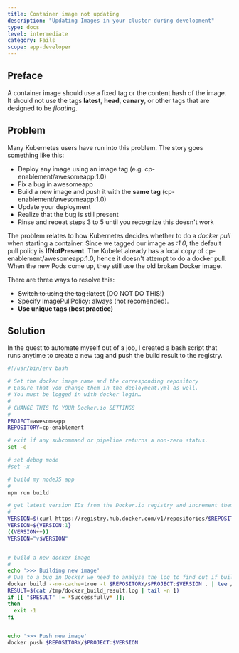 ```yaml
---
title: Container image not updating
description: "Updating Images in your cluster during development"
type: docs
level: intermediate
category: Fails
scope: app-developer
---
```




## Preface
A container image should use a fixed tag or the content hash of the image. It should not use the tags **latest**, 
**head**, **canary**, or other tags that are designed to be *floating*.

## Problem
Many Kubernetes users have run into this problem.
The story goes something like this:

 - Deploy any image using an image tag (e.g. cp-enablement/awesomeapp:1.0)
 - Fix a bug in awesomeapp
 - Build a new image and push it with the **same tag** (cp-enablement/awesomeapp:1.0)
 - Update your deployment
 - Realize that the bug is still present
 - Rinse and repeat steps 3 to 5 until you recognize this doesn't work

The problem relates to how Kubernetes decides whether to do a *docker pull* when starting a container.
Since we tagged our image as *:1.0*, the default pull policy is **IfNotPresent**. The Kubelet already has a local 
copy of cp-enablement/awesomeapp:1.0, hence it doesn't attempt to do a docker pull. When the new Pods come up, 
they still use the old broken Docker image.

There are three ways to resolve this:

 - ~~Switch to using the tag :latest~~  (DO NOT DO THIS!)
 - Specify ImagePullPolicy: always (not recomended).
 - **Use unique tags (best practice)**

## Solution
In the quest to automate myself out of a job, I created a bash script that runs anytime to create a new tag
and push the build result to the registry.


```sh
#!/usr/bin/env bash

# Set the docker image name and the corresponding repository
# Ensure that you change them in the deployment.yml as well.
# You must be logged in with docker login…
#
# CHANGE THIS TO YOUR Docker.io SETTINGS
#
PROJECT=awesomeapp
REPOSITORY=cp-enablement

# exit if any subcommand or pipeline returns a non-zero status.
set -e

# set debug mode
#set -x

# build my nodeJS app
#
npm run build

# get latest version IDs from the Docker.io registry and increment them
#
VERSION=$(curl https://registry.hub.docker.com/v1/repositories/$REPOSITORY/$PROJECT/tags  | sed -e 's/[][]//g' -e 's/"//g' -e 's/ //g' | tr '}' '\n'  | awk -F: '{print $3}' | grep v| tail -n 1)
VERSION=${VERSION:1}
((VERSION++))
VERSION="v$VERSION"


# build a new docker image
#
echo '>>> Building new image'
# Due to a bug in Docker we need to analyse the log to find out if build passed (see https://github.com/dotcloud/docker/issues/1875)
docker build --no-cache=true -t $REPOSITORY/$PROJECT:$VERSION . | tee /tmp/docker_build_result.log
RESULT=$(cat /tmp/docker_build_result.log | tail -n 1)
if [[ "$RESULT" != *Successfully* ]];
then
  exit -1
fi


echo '>>> Push new image'
docker push $REPOSITORY/$PROJECT:$VERSION


```


